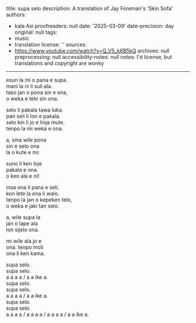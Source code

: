 title: supa selo
description: A translation of Jay Foreman's 'Skin Sofa'
authors:
  - kala Asi
proofreaders: null
date: '2025-03-09'
date-precision: day
original: null
tags:
  - music
  - translation
license: ''
sources:
  - https://www.youtube.com/watch?v=Q_V5_k6B5kQ
archives: null
preprocessing: null
accessibility-notes: null
notes: I'd license, but translations and copyright are wonky
---

  
esun la mi o pana e supa.  
mani la ni li suli ala.  
taso jan o pona sin e ona,  
o weka e telo sin ona.  

selo li pakala tawa luka.  
pan seli li lon e pakala.  
selo kin li jo e linja mute.  
tenpo la mi weka e ona.  

a, sina wile pona  
sin e selo ona  
la o kute e mi:  

suno li ken loje  
pakala e ona.  
o ken ala e ni!  

insa ona li pana e seli.  
kon lete la ona li walo.  
tenpo la jan o kepeken telo,  
o weka e jaki tan selo.  

a, wile supa la  
jan o lape ala  
lon sijelo ona.  

mi wile ala jo e  
ona. tenpo moli  
ona li ken kama.  

supa selo.  
supa selo.  
a a a a / a a ike a.  
supa selo.  
supa selo.  
a a a a / a a ike a.  
supa selo.  
supa selo.  
a a a a / a a a a / a a a a / a a ike a.